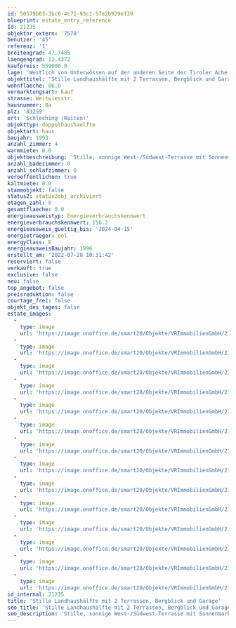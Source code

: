 ```yaml
---
id: 50579b63-3bc6-4c71-93c1-57e2b929ef39
blueprint: estate_entry_reference
Id: 21235
objektnr_extern: '7570'
benutzer: '45'
referenz: '1'
breitengrad: 47.7405
laengengrad: 12.4372
kaufpreis: 559000.0
lage: 'Westlich von Unterwössen auf der anderen Seite der Tiroler Ache liegt der zu Schleching gehörende Ortsteil Raiten zu Fuße der Hochplatte *** Stille, ländliche Umgebung mit schönem Ausblick über viel Grün in die Berge *** Ganz in der Nähe gibt es einen Badesee, Rad- und Bergwege sowie im Winter herrliche Loipen *** Nördlich vom Haus befindet sich ein Bauernhof'
objekttitel: 'Stille Landhaushälfte mit 2 Terrassen, Bergblick und Garage'
wohnflaeche: 86.0
vermarktungsart: kauf
strasse: Weitwiesstr.
hausnummer: 8a
plz: '83259'
ort: 'Schleching (Raiten)'
objekttyp: doppelhaushaelfte
objektart: haus
baujahr: 1993
anzahl_zimmer: 4
warmmiete: 0.0
objektbeschreibung: 'Stille, sonnige West-/Südwest-Terrasse mit Sonnenmarkise und Garten, sowie eine mit Glas überdachte (Pergola) Nord-/Nordwest-Terrasse ebenfalls mit Gartenbereich *** Vor der Haustür wurde ein heller, ca. 10 m² praktischer Vorraum, sowie eine Gartengerätekammer angebaut *** Lichtreicher Ess-Erker mit 3 Fenstern und Kachelofen zum Wohnbereich *** Küchenraum mit Vollholz-Einbauküche *** EG und das massive Treppenhaus mit Terrakottafliesen *** Behaglicher, hoher Sichtdachstuhl im OG *** 2013 kam statt der Wanne eine große, schwellenarme Dusche und wo die Dusche war wurde ein Schrank eingebaut *** Echte Holzfüllungstüren *** Gedämmter, hell gefliester Keller-Hobbyraum (ca. 25 m²) mit Lichtgraben, Wohnraum-Fenstern und zusätzlicher elektr. Fußbodenheizung *** 2013 wurde im Waschkeller eine Dusche, ein WC und Waschbecken eingebaut *** Garage mit elektrischem Tor und Speicherraum darüber *** Ein Zweitwohnsitz (Nebenwohnung) ist lt. Fremdenverkehrssatzung nur genehmigungsfähig, wenn mind. die Hälfte der Tage eines Jahres Wohnnutzung erfolgt'
anzahl_badezimmer: 0
anzahl_schlafzimmer: 0
veroeffentlichen: true
kaltmiete: 0.0
stammobjekt: false
status2: status2obj_archiviert
etagen_zahl: 0
gesamtflaeche: 0.0
energieausweistyp: Energieverbrauchskennwert
energieverbrauchskennwert: 156.2
energieausweis_gueltig_bis: '2024-04-15'
energietraeger: oel
energyClass: E
energieausweisBaujahr: 1996
erstellt_am: '2022-07-28 10:31:42'
reserviert: false
verkauft: true
exclusive: false
neu: false
top_angebot: false
preisreduktion: false
courtage_frei: false
objekt_des_tages: false
estate_images:
  -
    type: image
    url: 'https://image.onoffice.de/smart20/Objekte/VRImmobilienGmbH/21235/04918be4-7d85-41ea-9322-e645a2613d6d.jpg'
  -
    type: image
    url: 'https://image.onoffice.de/smart20/Objekte/VRImmobilienGmbH/21235/9d86995a-f60f-4edc-b314-5cca0d955450.jpg'
  -
    type: image
    url: 'https://image.onoffice.de/smart20/Objekte/VRImmobilienGmbH/21235/f19fcd03-920a-4bd3-b2a4-2fd183263a26.jpg'
  -
    type: image
    url: 'https://image.onoffice.de/smart20/Objekte/VRImmobilienGmbH/21235/5617f39e-22d7-467b-8340-e69b9c1a0191.jpg'
  -
    type: image
    url: 'https://image.onoffice.de/smart20/Objekte/VRImmobilienGmbH/21235/6f6da3c5-b645-4259-8bdf-d20f688b7c84.jpg'
  -
    type: image
    url: 'https://image.onoffice.de/smart20/Objekte/VRImmobilienGmbH/21235/25eafe47-e849-47c3-97a5-f3268e202055.jpg'
  -
    type: image
    url: 'https://image.onoffice.de/smart20/Objekte/VRImmobilienGmbH/21235/b15742a8-5be9-4a74-9d45-8fad8ab767da.jpg'
  -
    type: image
    url: 'https://image.onoffice.de/smart20/Objekte/VRImmobilienGmbH/21235/9980f91f-53fd-40cc-b739-ddc0e09f87c5.jpg'
  -
    type: image
    url: 'https://image.onoffice.de/smart20/Objekte/VRImmobilienGmbH/21235/3da2a160-afaa-4e89-afc2-70cb5b76a2c7.jpg'
  -
    type: image
    url: 'https://image.onoffice.de/smart20/Objekte/VRImmobilienGmbH/21235/5b53d565-e930-4e43-9db8-ffdff9e0ccfa.jpg'
  -
    type: image
    url: 'https://image.onoffice.de/smart20/Objekte/VRImmobilienGmbH/21235/e65f4694-42dc-409a-bc61-fce81e9c008e.jpg'
  -
    type: image
    url: 'https://image.onoffice.de/smart20/Objekte/VRImmobilienGmbH/21235/aab15807-4656-4c66-bcff-3853b031024a.jpg'
  -
    type: image
    url: 'https://image.onoffice.de/smart20/Objekte/VRImmobilienGmbH/21235/84a7eb98-a4b3-48b4-a34c-3c26be8c45f1.jpg'
  -
    type: image
    url: 'https://image.onoffice.de/smart20/Objekte/VRImmobilienGmbH/21235/add251ab-a9db-4ee8-98c3-0f7a9aafdbe3.jpg'
id_internal: 21235
title: 'Stille Landhaushälfte mit 2 Terrassen, Bergblick und Garage'
seo_title: 'Stille Landhaushälfte mit 2 Terrassen, Bergblick und Garage'
seo_description: 'Stille, sonnige West-/Südwest-Terrasse mit Sonnenmarkise und Garten, sowie eine mit Glas überdachte (Pergola) Nord-/Nordwest-Terrasse ebenfalls mit Gartenbere'
---
```

